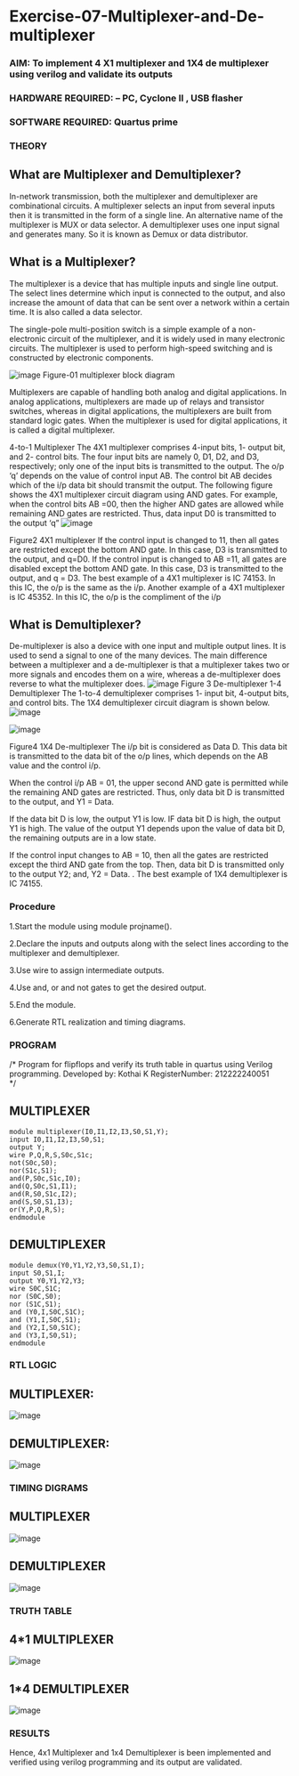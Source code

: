 # Exercise-07-Multiplexer-and-De-multiplexer
### AIM: To implement 4 X1 multiplexer and 1X4 de multiplexer using verilog and validate its outputs
### HARDWARE REQUIRED:  – PC, Cyclone II , USB flasher
### SOFTWARE REQUIRED:   Quartus prime
### THEORY 

## What are Multiplexer and Demultiplexer?
In-network transmission, both the multiplexer and demultiplexer are combinational circuits. A multiplexer selects an input from several inputs then it is transmitted in the form of a single line. An alternative name of the multiplexer is MUX or data selector. A demultiplexer uses one input signal and generates many. So it is known as Demux or data distributor.

## What is a Multiplexer?
The multiplexer is a device that has multiple inputs and single line output. The select lines determine which input is connected to the output, and also increase the amount of data that can be sent over a network within a certain time. It is also called a data selector.

The single-pole multi-position switch is a simple example of a non-electronic circuit of the multiplexer, and it is widely used in many electronic circuits. The multiplexer is used to perform high-speed switching and is constructed by electronic components.

![image](https://user-images.githubusercontent.com/36288975/170912485-73c395c7-23c0-4e78-a53d-a2f0d07d9662.png)
          Figure-01 multiplexer block diagram 

Multiplexers are capable of handling both analog and digital applications. In analog applications, multiplexers are made up of relays and transistor switches, whereas in digital applications, the multiplexers are built from standard logic gates. When the multiplexer is used for digital applications, it is called a digital multiplexer.

4-to-1 Multiplexer
The 4X1 multiplexer comprises 4-input bits, 1- output bit, and 2- control bits. The four input bits are namely 0, D1, D2, and D3, respectively; only one of the input bits is transmitted to the output. The o/p ‘q’ depends on the value of control input AB. The control bit AB decides which of the i/p data bit should transmit the output. The following figure shows the 4X1 multiplexer circuit diagram using AND gates. For example, when the control bits AB =00, then the higher AND gates are allowed while remaining AND gates are restricted. Thus, data input D0 is transmitted to the output ‘q”
![image](https://user-images.githubusercontent.com/36288975/170912568-3598c60a-5035-41f3-b0c4-ccedba13aca5.png)


Figure2 4X1 multiplexer 
If the control input is changed to 11, then all gates are restricted except the bottom AND gate. In this case, D3 is transmitted to the output, and q=D0. If the control input is changed to AB =11, all gates are disabled except the bottom AND gate. In this case, D3 is transmitted to the output, and q = D3. The best example of a 4X1 multiplexer is IC 74153. In this IC, the o/p is the same as the i/p. Another example of a 4X1 multiplexer is IC 45352. In this IC, the o/p is the compliment of the i/p


## What is Demultiplexer?
De-multiplexer is also a device with one input and multiple output lines. It is used to send a signal to one of the many devices. The main difference between a multiplexer and a de-multiplexer is that a multiplexer takes two or more signals and encodes them on a wire, whereas a de-multiplexer does reverse to what the multiplexer does.
![image](https://user-images.githubusercontent.com/36288975/170912606-a30e4b74-1726-4430-b245-2c3c3d9c232d.png)
Figure 3 De-multiplexer 
1-4 Demultiplexer
The 1-to-4 demultiplexer comprises 1- input bit, 4-output bits, and control bits. The 1X4 demultiplexer circuit diagram is shown below.![image](https://user-images.githubusercontent.com/36288975/170912683-00fb746a-1d45-4023-91d1-3a70b841073c.png)

![image](https://user-images.githubusercontent.com/36288975/170912741-7cbd52af-7e0d-4be3-b5c6-6fb9c4eca7c9.png)

Figure4 1X4 De-multiplexer 
The i/p bit is considered as Data D. This data bit is transmitted to the data bit of the o/p lines, which depends on the AB value and the control i/p.

When the control i/p AB = 01, the upper second AND gate is permitted while the remaining AND gates are restricted. Thus, only data bit D is transmitted to the output, and Y1 = Data.

If the data bit D is low, the output Y1 is low. IF data bit D is high, the output Y1 is high. The value of the output Y1 depends upon the value of data bit D, the remaining outputs are in a low state.

If the control input changes to AB = 10, then all the gates are restricted except the third AND gate from the top. Then, data bit D is transmitted only to the output Y2; and, Y2 = Data. . The best example of 1X4 demultiplexer is IC 74155.

 
 
### Procedure
1.Start the module using module projname().

2.Declare the inputs and outputs along with the select lines according to the multiplexer and demultiplexer.

3.Use wire to assign intermediate outputs.

4.Use and, or and not gates to get the desired output.

5.End the module.

6.Generate RTL realization and timing diagrams.



### PROGRAM 
/*
Program for flipflops  and verify its truth table in quartus using Verilog programming.
Developed by: Kothai K
RegisterNumber: 212222240051  
*/
## MULTIPLEXER
```
module multiplexer(I0,I1,I2,I3,S0,S1,Y);
input I0,I1,I2,I3,S0,S1;
output Y;
wire P,Q,R,S,S0c,S1c;
not(S0c,S0);
nor(S1c,S1);
and(P,S0c,S1c,I0);
and(Q,S0c,S1,I1);
and(R,S0,S1c,I2);
and(S,S0,S1,I3);
or(Y,P,Q,R,S);
endmodule
```
## DEMULTIPLEXER
```
module demux(Y0,Y1,Y2,Y3,S0,S1,I);
input S0,S1,I;
output Y0,Y1,Y2,Y3;
wire S0C,S1C;
nor (S0C,S0);
nor (S1C,S1);
and (Y0,I,S0C,S1C);
and (Y1,I,S0C,S1);
and (Y2,I,S0,S1C);
and (Y3,I,S0,S1);
endmodule
```






### RTL LOGIC  
## MULTIPLEXER:
![image](https://github.com/KothaiKumar/Exercise-07-Multiplexer-and-De-multiplexer/assets/121215739/02fc1cac-3d8e-4930-b0e5-f08c995a5ce8)
## DEMULTIPLEXER:
![image](https://github.com/KothaiKumar/Exercise-07-Multiplexer-and-De-multiplexer/assets/121215739/9720b000-6f4d-443c-87dc-01ba9022b87b)


### TIMING DIGRAMS  
## MULTIPLEXER
![image](https://github.com/KothaiKumar/Exercise-07-Multiplexer-and-De-multiplexer/assets/121215739/d5e59442-99e5-41d3-afb1-56b6f11a5d86)
## DEMULTIPLEXER
![image](https://github.com/KothaiKumar/Exercise-07-Multiplexer-and-De-multiplexer/assets/121215739/f8dcd270-4b30-4e1e-aea1-bacebaa929df)





### TRUTH TABLE 
## 4*1 MULTIPLEXER
![image](https://github.com/KothaiKumar/Exercise-07-Multiplexer-and-De-multiplexer/assets/121215739/fda5f23f-e1eb-4602-ac75-4abe27e17f4d)

## 1*4 DEMULTIPLEXER
![image](https://github.com/KothaiKumar/Exercise-07-Multiplexer-and-De-multiplexer/assets/121215739/392df12e-1079-4520-9c67-8709d446c76a)





### RESULTS 
Hence, 4x1 Multiplexer and 1x4 Demultiplexer is been implemented and verified using verilog programming and its output are validated.
